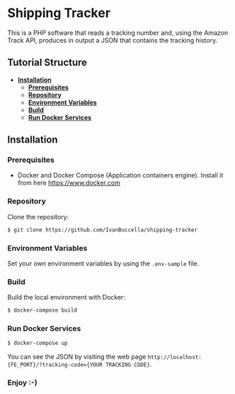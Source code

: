 # Shipping Tracker

This is a PHP software that reads a tracking number and, using the Amazon Track API, produces in output a JSON that contains the tracking history.

## Tutorial Structure

- **[Installation](#installation)**
  - **[Prerequisites](#prerequisites)**
  - **[Repository](#repository)**
  - **[Environment Variables](#environment-variables)**
  - **[Build](#build)**
  - **[Run Docker Services](#run-docker-services)**

## Installation

### Prerequisites

- Docker and Docker Compose (Application containers engine). Install it from here https://www.docker.com

### Repository

Clone the repository:

```sh
$ git clone https://github.com/IvanBuccella/shipping-tracker
```

### Environment Variables

Set your own environment variables by using the `.env-sample` file.

### Build

Build the local environment with Docker:

```sh
$ docker-compose build
```

### Run Docker Services

```sh
$ docker-compose up
```

You can see the JSON by visiting the web page `http://localhost:{FE_PORT}/?tracking-code={YOUR TRACKING CODE}`.

### Enjoy :-)
